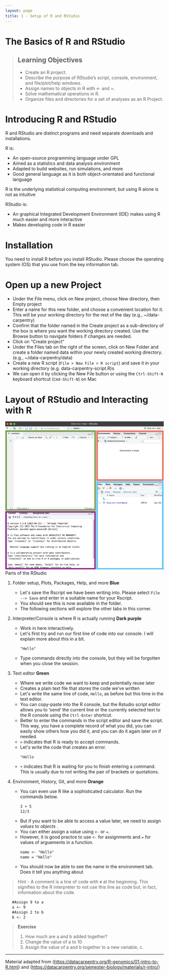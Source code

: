 ```yaml
---
layout: page
title: 1 - Setup of R and RStudio
---
```


The Basics of R and RStudio
===================================


> Learning Objectives
> -------------------
> 
> *  Create an R project.
> *  Describe the purpose of RStudio’s script, console, environment, and file/plot/help windows.
> *  Assign names to objects in R with <- and =.
> * Solve mathematical operations in R.
> * Organize files and directories for a set of analyses as an R Project.
>

# Introducing R and RStudio
R and RStudio are distinct programs and need separate downloads and installations. 

R is:
- An open-source programming language under GPL
- Aimed as a statistics and data analysis environment
- Adapted to build websites, run simulations, and more
- Good general language as it is both object-orientated and functional language

R is the underlying statistical computing environment, but using R alone is not as intuitive 

RStudio is:
- An graphical Integrated Development Environment (IDE) makes using R much easier and more interactive
- Makes developing code in R easier

# Installation
 You need to install R before you install RStudio. Please choose the operating system (OS) that you use from the key information tab. 


# Open up a new Project
- Under the File menu, click on New project, choose New directory, then Empty project
- Enter a name for this new folder, and choose a convenient location for it. This will be your working directory for the rest of the day (e.g., ~/data-carpentry)
- Confirm that the folder named in the Create project as a sub-directory of the box is where you want the working directory created. Use the Browse button to navigate folders if changes are needed.
- Click on “Create project”
- Under the Files tab on the right of the screen, click on New Folder and create a folder named data within your newly created working directory. (e.g., ~/data-carpentry/data)
- Create a new R script (`File > New File > R script`) and save it in your working directory (e.g. data-carpentry-script.R)s
- We can open it by clicking the New File button or using the `Ctrl-Shift-N` keyboard shortcut (`Cmd-Shift-N`) on Mac

# Layout of RStudio and Interacting with R
![layout](../photos/layout.png)
Parts of the RStudio 


1. Folder setup, Plots, Packages, Help, and more <b> Blue </b>
    - Let's save the Rscript we have been writing into. Please select `File --> Save` and enter in a suitable name for your Rscript. 
    - You should see this is now available in the folder.
    - The following sections will explore the other tabs in this corner.  

2. Interpreter/Console is where R is actually running <b> Dark purple </b>
    - Work in here interactively. 
    - Let's first try and run our first line of code into our console. I will explain more about this in a bit. 
      ```
      "Hello"
      ```
    - Type commands directly into the console, but they will be forgotten when you close the session.

3. Text editor  <b> Green </b>
    - Where we write code we want to keep and potentially reuse later
    - Creates a plain text file that stores the code we’ve written
    - Let's write the same line of code, `Hello`, as before but this time in the text editor. 
    - You can copy-paste into the R console, but the Rstudio script editor allows you to ‘send’ the current line or the currently selected text to the R console using the `Ctrl-Enter` shortcut.
    - Better to enter the commands in the script editor and save the script. This way, you have a complete record of what you did, you can easily show others how you did it, and you can do it again later on if needed. 
    - `>` indicates that R is ready to accept commands.
    - Let's write the code that creates an error.
      ```
      "Hello
      ```
    - `+` indicates that R is waiting for you to finish entering a command. This is usually due to not writing the pair of brackets or quotations.

4. Environment, History, Git, and more  <b> Orange </b>
    - You can even use R like a sophisticated calculator. Run the commands below.
      ```
      3 + 5
      12/3
      ```
    - But if you want to be able to access a value later, we need to assign <i> values </i> to <i>objects </i>. 
    - You can either assign a value using `<-` or `=`. 
    - However, it is good practce to use `<-` for assignments and `=` for values of arguements in a function. 
      ```
      name <- "Hello"
      name = "Hello"
      ```
    - You should now be able to see the name in the environment tab. Does it tell you anything about 

> Hint - A comment is a line of code with `#` at the beginning. This signifies to the R interpreter to not use this line as code but, in fact, information about the code.

```
   #Assign 9 to a
   a <- 9
   #Assign 2 to b
   b <- 2
```


> <b> Exercise </b>
> 1. How much are a and b added together?
> 2. Change the value of a to 10
> 3. Assign the value of a and b together to a new variable, c.




****
Material adapted from (https://datacarpentry.org/R-genomics/01-intro-to-R.html) and (https://datacarpentry.org/semester-biology/materials/r-intro/)

